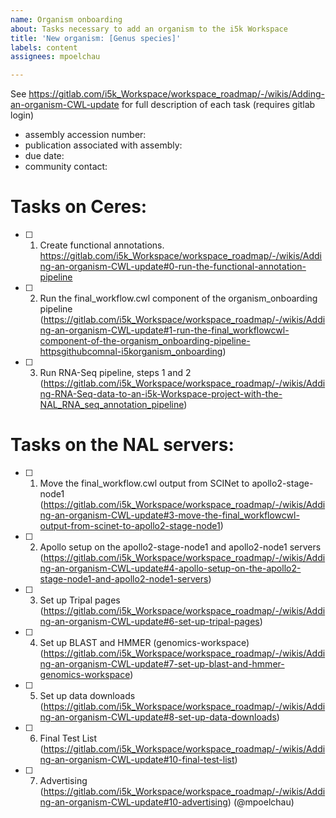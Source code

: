 ```yaml
---
name: Organism onboarding
about: Tasks necessary to add an organism to the i5k Workspace
title: 'New organism: [Genus species]'
labels: content
assignees: mpoelchau

---
```


See https://gitlab.com/i5k_Workspace/workspace_roadmap/-/wikis/Adding-an-organism-CWL-update for full description of each task (requires gitlab login)

- assembly accession number:
- publication associated with assembly:
- due date:
- community contact:

# Tasks on Ceres:
- [ ] 1. Create functional annotations. https://gitlab.com/i5k_Workspace/workspace_roadmap/-/wikis/Adding-an-organism-CWL-update#0-run-the-functional-annotation-pipeline
- [ ] 2. Run the final_workflow.cwl component of the organism_onboarding pipeline (https://gitlab.com/i5k_Workspace/workspace_roadmap/-/wikis/Adding-an-organism-CWL-update#1-run-the-final_workflowcwl-component-of-the-organism_onboarding-pipeline-httpsgithubcomnal-i5korganism_onboarding)
- [ ] 3. Run RNA-Seq pipeline, steps 1 and 2 (https://gitlab.com/i5k_Workspace/workspace_roadmap/-/wikis/Adding-RNA-Seq-data-to-an-i5k-Workspace-project-with-the-NAL_RNA_seq_annotation_pipeline)

# Tasks on the NAL servers:  
- [ ] 1. Move the final_workflow.cwl output from SCINet to apollo2-stage-node1 (https://gitlab.com/i5k_Workspace/workspace_roadmap/-/wikis/Adding-an-organism-CWL-update#3-move-the-final_workflowcwl-output-from-scinet-to-apollo2-stage-node1)
- [ ] 2. Apollo setup on the apollo2-stage-node1 and apollo2-node1 servers (https://gitlab.com/i5k_Workspace/workspace_roadmap/-/wikis/Adding-an-organism-CWL-update#4-apollo-setup-on-the-apollo2-stage-node1-and-apollo2-node1-servers) 
- [ ] 3. Set up Tripal pages (https://gitlab.com/i5k_Workspace/workspace_roadmap/-/wikis/Adding-an-organism-CWL-update#6-set-up-tripal-pages)
- [ ] 4. Set up BLAST and HMMER (genomics-workspace) (https://gitlab.com/i5k_Workspace/workspace_roadmap/-/wikis/Adding-an-organism-CWL-update#7-set-up-blast-and-hmmer-genomics-workspace)
- [ ] 5. Set up data downloads (https://gitlab.com/i5k_Workspace/workspace_roadmap/-/wikis/Adding-an-organism-CWL-update#8-set-up-data-downloads)
- [ ] 6. Final Test List (https://gitlab.com/i5k_Workspace/workspace_roadmap/-/wikis/Adding-an-organism-CWL-update#10-final-test-list)
- [ ] 7. Advertising (https://gitlab.com/i5k_Workspace/workspace_roadmap/-/wikis/Adding-an-organism-CWL-update#10-advertising) (@mpoelchau)
